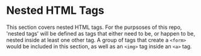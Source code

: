 # Nested HTML Tags

This section covers nested HTML tags. For the purpsoses of this repo, 'nested tags' will be defined as tags that either need to be, or happen to be, nested inside at least one other tag. A group of tags that create a `<form>` would be included in this section, as well as an `<img>` tag inside an `<a>` tag.
